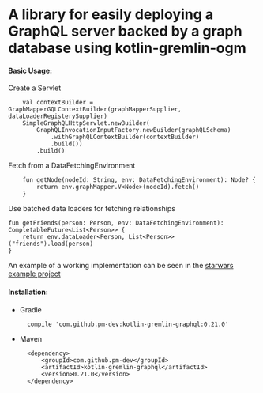 # A library for easily deploying a GraphQL server backed by a graph database using kotlin-gremlin-ogm


#### Basic Usage:

Create a Servlet

        val contextBuilder = GraphMapperGQLContextBuilder(graphMapperSupplier, dataLoaderRegisterySupplier)
        SimpleGraphQLHttpServlet.newBuilder(
            GraphQLInvocationInputFactory.newBuilder(graphQLSchema)
                .withGraphQLContextBuilder(contextBuilder)
                .build())
            .build()

Fetch from a DataFetchingEnvironment

        fun getNode(nodeId: String, env: DataFetchingEnvironment): Node? {
            return env.graphMapper.V<Node>(nodeId).fetch()
        }

Use batched data loaders for fetching relationships

    fun getFriends(person: Person, env: DataFetchingEnvironment): CompletableFuture<List<Person>> {
        return env.dataLoader<Person, List<Person>>("friends").load(person)
    }


An example of a working implementation can be seen in the [starwars example project](https://github.com/pm-dev/kotlin-gremlin-ogm/tree/master/example/src/main/kotlin/starwars)

#### Installation:

- Gradle

        compile 'com.github.pm-dev:kotlin-gremlin-graphql:0.21.0'

- Maven

        <dependency>
            <groupId>com.github.pm-dev</groupId>
            <artifactId>kotlin-gremlin-graphql</artifactId>
            <version>0.21.0</version>
        </dependency>
